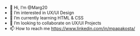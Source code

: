- 👋 Hi, I’m @Marg20
- 👀 I’m interested in UX/UI Design
- 🌱 I’m currently learning HTML & CSS
- 💞️ I’m looking to collaborate on UX/UI Projects
- 📫 How to reach me https://www.linkedin.com/in/mpapakosta/

<!---
Marg20/Marg20 is a ✨ special ✨ repository because its `README.md` (this file) appears on your GitHub profile.
You can click the Preview link to take a look at your changes.
--->
